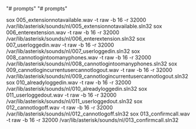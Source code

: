"# prompts" 
"# prompts" 



sox 005_extensionnotavailable.wav -t raw -b 16 -r 32000 /var/lib/asterisk/sounds/nl/005_extensionnotavailable.sln32
sox 006_enterextension.wav -t raw -b 16 -r 32000 /var/lib/asterisk/sounds/nl/006_enterextension.sln32
sox 007_userloggedin.wav -t raw -b 16 -r 32000 /var/lib/asterisk/sounds/nl/007_userloggedin.sln32
sox 008_cannotlogintoomanyphones.wav -t raw -b 16 -r 32000 /var/lib/asterisk/sounds/nl/008_cannotlogintoomanyphones.sln32
sox 009_cannotlogincurrentusercannotlogout.wav -t raw -b 16 -r 32000 /var/lib/asterisk/sounds/nl/009_cannotlogincurrentusercannotlogout.sln32
sox 010_alreadyloggedin.wav -t raw -b 16 -r 32000 /var/lib/asterisk/sounds/nl/010_alreadyloggedin.sln32
sox 011_userloggedout.wav -t raw -b 16 -r 32000 /var/lib/asterisk/sounds/nl/011_userloggedout.sln32
sox 012_cannotlogoff.wav -t raw -b 16 -r 32000 /var/lib/asterisk/sounds/nl/012_cannotlogoff.sln32
sox 013_confirmcall.wav -t raw -b 16 -r 32000 /var/lib/asterisk/sounds/nl/013_confirmcall.sln32